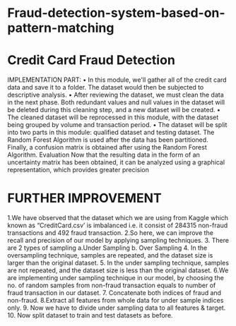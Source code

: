 # Fraud-detection-system-based-on-pattern-matching

# Credit Card Fraud Detection

IMPLEMENTATION PART: 
• In this module, we'll gather all of the credit card data and save it to a folder. The dataset would then be subjected to descriptive analysis. 
• After reviewing the dataset, we must clean the data in the next phase. Both redundant values and null values in the dataset will be deleted during this cleaning step, and a new dataset will be created. 
• The cleaned dataset will be reprocessed in this module, with the dataset being grouped by volume and transaction period.
 • The dataset will be split into two parts in this module: qualified dataset and testing dataset. The Random Forest Algorithm is used after the data has been partitioned. Finally, a confusion matrix is obtained after using the Random Forest Algorithm. Evaluation Now that the resulting data in the form of an uncertainty matrix has been obtained, it can be analyzed using a graphical representation, which provides greater precision


# FURTHER IMPROVEMENT
1.We have observed that the dataset which we are using from Kaggle which known as “CreditCard.csv’ is imbalanced i.e. it consist of 284315 non-fraud transactions and 492 fraud transaction.
2.So here, we can improve the recall and precision of our model by applying sampling techniques. 
3. There are 2 types of sampling 
a.Under Sampling 
b. Over Sampling
4. In the oversampling technique, samples are repeated, and the dataset size is larger than the original dataset. 
5. In the under sampling technique, samples are not repeated, and the dataset size is less than the original dataset.
6.We are implementing under sampling technique in our model, by choosing the no. of random samples from non-fraud transaction equals to number of fraud transaction in our dataset.
7. Concatenate both indices of fraud and non-fraud. 
8.Extract all features from whole data for under sample indices only.
9. Now we have to divide under sampling data to all features & target. 
10. Now split dataset to train and test datasets as before.
